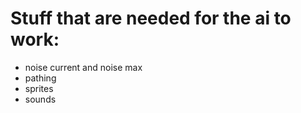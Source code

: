 # Stuff that are needed for the ai to work:

- noise current and noise max
- pathing
- sprites
- sounds
